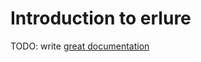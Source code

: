 # Introduction to erlure

TODO: write [great documentation](http://jacobian.org/writing/great-documentation/what-to-write/)
